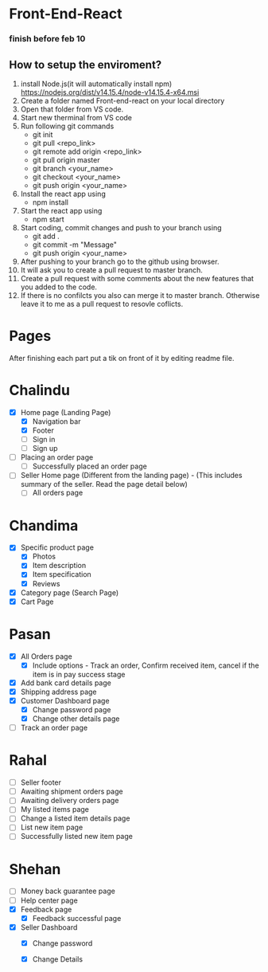 # Front-End-React
### finish before feb 10

## How to setup the enviroment?

1. install Node.js(it will automatically install npm)
   https://nodejs.org/dist/v14.15.4/node-v14.15.4-x64.msi
2. Create a folder named Front-end-react on your local directory
3. Open that folder from VS code.
4. Start new therminal from VS code
5. Run following git commands 
      - git init
      - git pull <repo_link>
      - git remote add origin <repo_link>
      - git pull origin master
      - git branch <your_name>
      - git checkout <your_name>
      - git push origin <your_name>    
6. Install the react app using
      - npm install
7. Start the react app using
      - npm start
8. Start coding, commit changes and push to your branch using
      - git add .
      - git commit -m "Message"
      - git push origin <your_name>
9. After pushing to your branch go to the github using browser.
10. It will ask you to create a pull request to master branch. 
11. Create a pull request with some comments about the new features that you added to the code.
12. If there is no confilcts you also can merge it to master branch. Otherwise leave it to me as a pull request to resovle coflicts.
 

# Pages
After finishing each part put a tik on front of it by editing readme file.

# Chalindu

- [X] Home page (Landing Page)
   - [X] Navigation bar
   - [X] Footer
   - [ ] Sign in
   - [ ] Sign up
- [ ] Placing an order page
   - [ ] Successfully placed an order page
- [ ] Seller Home page (Different from the landing page) - (This includes summary of the seller. Read the page detail below) 
   - [ ] All orders page

# Chandima

- [X] Specific product page
   - [X] Photos
   - [X] Item description
   - [X] Item specification
   - [x] Reviews
- [X] Category page (Search Page)
- [X] Cart Page

# Pasan
- [X] All Orders page
   - [X] Include options - Track an order, Confirm received item, cancel if the item is in pay success stage
- [X] Add bank card details page
- [X] Shipping address page
- [X] Customer Dashboard page
   - [X] Change password page
   - [X] Change other details page
- [ ] Track an order page	

# Rahal

- [ ] Seller footer
- [ ] Awaiting shipment orders page
- [ ] Awaiting delivery orders page
- [ ] My listed items page
- [ ] Change a listed item details page
- [ ] List new item page
- [ ] Successfully listed new item page

# Shehan
- [ ] Money back guarantee page
- [ ] Help center page
- [X] Feedback page
   - [X] Feedback successful page
- [X] Seller Dashboard
   - [X] Change password
   - [X] Change Details





